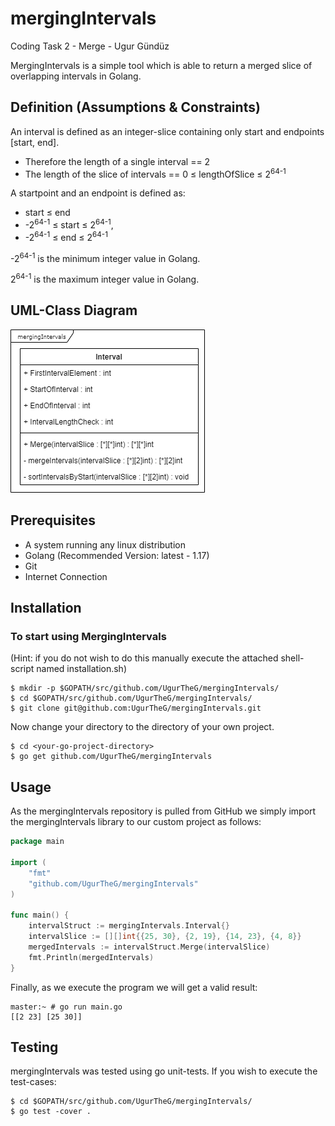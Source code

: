 # mergingIntervals
Coding Task 2 - Merge - Ugur Gündüz

MergingIntervals is a simple tool which is able to return a merged slice of overlapping intervals in Golang.

## Definition (Assumptions & Constraints)
An interval is defined as an integer-slice containing only start and endpoints [start, end].
- Therefore the length of a single interval == 2
- The length of the slice of intervals == 0 &le; lengthOfSlice &le;  2<sup>64-1</sup>

A startpoint and an endpoint is defined as:
- start &le; end 
- -2<sup>64-1</sup> &le; start &le; 2<sup>64-1</sup>,
- -2<sup>64-1</sup> &le; end &le; 2<sup>64-1</sup>

-2<sup>64-1</sup> is the minimum integer value in Golang.

2<sup>64-1</sup> is the maximum integer value in Golang.

## UML-Class Diagram
![mergingIntervals](mergingIntervals.png)
## Prerequisites
- A system running any linux distribution
- Golang (Recommended Version: latest - 1.17)
- Git
- Internet Connection

## Installation
### To start using MergingIntervals
(Hint: if you do not wish to do this manually execute the attached shell-script named installation.sh)
```
$ mkdir -p $GOPATH/src/github.com/UgurTheG/mergingIntervals/
$ cd $GOPATH/src/github.com/UgurTheG/mergingIntervals/
$ git clone git@github.com:UgurTheG/mergingIntervals.git
```
Now change your directory to the directory of your own project.
```
$ cd <your-go-project-directory>
$ go get github.com/UgurTheG/mergingIntervals
```
## Usage
As the mergingIntervals repository is pulled from GitHub we simply import the mergingIntervals library to our custom project as follows:
```go
package main

import (
	"fmt"
	"github.com/UgurTheG/mergingIntervals"
)

func main() {
	intervalStruct := mergingIntervals.Interval{}
	intervalSlice := [][]int{{25, 30}, {2, 19}, {14, 23}, {4, 8}}
	mergedIntervals := intervalStruct.Merge(intervalSlice)
	fmt.Println(mergedIntervals)
}
```

Finally, as we execute the program we will get a valid result:

```shell
master:~ # go run main.go
[[2 23] [25 30]]
```

## Testing

mergingIntervals was tested using go unit-tests. 
If you wish to execute the test-cases:

```
$ cd $GOPATH/src/github.com/UgurTheG/mergingIntervals/
$ go test -cover .
```

